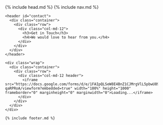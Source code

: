 <!DOCTYPE html>
<html>
  <head>
    {% include head.md %}
  </head>

  <body>
  	{% include nav.md %}

    <header id="contact">
      <div class="container">
        <div class="row">
          <div class="col-md-12">
            <h3>Get in Touch</h3>
            <h4>We would love to hear from you.</h4>
          </div>
        </div>
      </div>
    </header>

    <div class="wrap">
      <div class="container">
        <div class="row">
          <div class="col-md-12 header">
            <iframe src="https://docs.google.com/forms/d/e/1FAIpQLSeW8E4BnZ1CJMrgVlL5pbwU895HCw50zCyY3C1XyY-qaRPRoA/viewform?embedded=true" width="100%" height="1000" frameborder="0" marginheight="0" marginwidth="0">Loading...</iframe>
          </div>
        </div>
      </div>
    </div>

    {% include footer.md %}
  </body>

</html>
